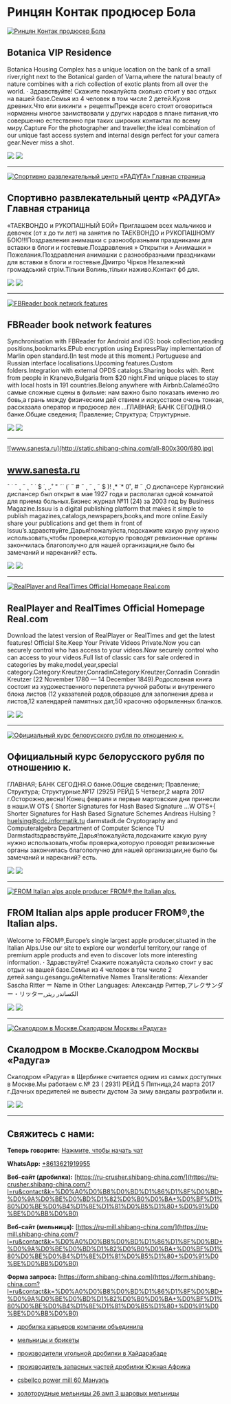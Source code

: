 # Ринцян Контак продюсер Бола

<a href="https://swt.shibang-china.com/?l=ru&img&k=%D0%A0%D0%B8%D0%BD%D1%86%D1%8F%D0%BD+%D0%9A%D0%BE%D0%BD%D1%82%D0%B0%D0%BA+%D0%BF%D1%80%D0%BE%D0%B4%D1%8E%D1%81%D0%B5%D1%80+%D0%91%D0%BE%D0%BB%D0%B0" target="_blank">![Ринцян Контак продюсер Бола](http://static.shibang-china.com/all-800x300/1064.jpg)</a>

## Botanica VIP Residence
Botanica Housing Complex has a unique location on the bank of a small river,right next to the Botanical garden of Varna,where the natural beauty of nature combines with a rich collection of exotic plants from all over the world.&nbsp;&#0183;&#32;Здравствуйте! Скажите пожалуйста сколько стоит у вас отдых на вашей базе.Семья из 4 человек в том числе 2 детей.Кухня древних.Что ели викинги + рецептыПрежде всего стоит оговориться норманны многое заимствовали у других народов в плане питания,что совершенно естественно при таких широких контактах по всему миру.Capture For the photographer and traveller,the ideal combination of our unique fast access system and internal design perfect for your camera gear.Never miss a shot.


<a href="https://whatsapp.shibangsoft.com/WhatsApp.php" target="_blank" title="WhatsApp">![](http://static.shibang-china.com/icon/whatsapp.png)</a> <a href="https://swt.shibang-china.com/?l=ru&icon&k=%D0%A0%D0%B8%D0%BD%D1%86%D1%8F%D0%BD+%D0%9A%D0%BE%D0%BD%D1%82%D0%B0%D0%BA+%D0%BF%D1%80%D0%BE%D0%B4%D1%8E%D1%81%D0%B5%D1%80+%D0%91%D0%BE%D0%BB%D0%B0" target="_blank">![](http://static.shibang-china.com/icon/chat-ru.png)</a>

---

<a href="https://swt.shibang-china.com/?l=ru&img&k=%D0%A0%D0%B8%D0%BD%D1%86%D1%8F%D0%BD+%D0%9A%D0%BE%D0%BD%D1%82%D0%B0%D0%BA+%D0%BF%D1%80%D0%BE%D0%B4%D1%8E%D1%81%D0%B5%D1%80+%D0%91%D0%BE%D0%BB%D0%B0" target="_blank">![Спортивно развлекательный центр &#171;РАДУГА&#187; Главная страница](http://static.shibang-china.com/all-800x300/23.jpg)</a>

## Спортивно развлекательный центр &#171;РАДУГА&#187; Главная страница
&#171;ТАЕКВОНДО и РУКОПАШНЫЙ БОЙ&#187; Приглашаем всех мальчиков и девочек (от х до ти лет) на занятия по ТАЕКВОНДО и РУКОПАШНОМУ БОЮ!!!Поздравления анимашки с разнообразными праздниками для вставки в блоги и гостевые.Поздравления &#187; Открытки &#187; Анимашки &#187; Пожелания.Поздравления анимашки с разнообразными праздниками для вставки в блоги и гостевые.Дмитро Чірков Незалежний громадський стрім.Тільки Волинь,тільки наживо.Контакт фб для.


<a href="https://whatsapp.shibangsoft.com/WhatsApp.php" target="_blank" title="WhatsApp">![](http://static.shibang-china.com/icon/whatsapp.png)</a> <a href="https://swt.shibang-china.com/?l=ru&icon&k=%D0%A0%D0%B8%D0%BD%D1%86%D1%8F%D0%BD+%D0%9A%D0%BE%D0%BD%D1%82%D0%B0%D0%BA+%D0%BF%D1%80%D0%BE%D0%B4%D1%8E%D1%81%D0%B5%D1%80+%D0%91%D0%BE%D0%BB%D0%B0" target="_blank">![](http://static.shibang-china.com/icon/chat-ru.png)</a>

---

<a href="https://swt.shibang-china.com/?l=ru&img&k=%D0%A0%D0%B8%D0%BD%D1%86%D1%8F%D0%BD+%D0%9A%D0%BE%D0%BD%D1%82%D0%B0%D0%BA+%D0%BF%D1%80%D0%BE%D0%B4%D1%8E%D1%81%D0%B5%D1%80+%D0%91%D0%BE%D0%BB%D0%B0" target="_blank">![FBReader book network features](http://static.shibang-china.com/all-800x300/1162.jpg)</a>

## FBReader book network features
Synchronisation with FBReader for Android and iOS: book collection,reading positions,bookmarks.EPub encryption using ExpressPlay implementation of Marlin open standard.(In test mode at this moment.) Portuguese and Russian interface localisations.Upcoming features.Custom folders.Integration with external OPDS catalogs.Sharing books with. Rent from people in Kranevo,Bulgaria from $20 night.Find unique places to stay with local hosts in 191 countries.Belong anywhere with Airbnb.Calam&#233;oЭто самые сложные сцены в фильме: нам важно было показать именно лю бовь,а грань между физическим дей ствием и искусством очень тонкая, рассказала оператор и продюсер лен …ГЛАВНАЯ; БАНК СЕГОДНЯ.О банке.Общие сведения; Правление; Структура; Структурные.


<a href="https://whatsapp.shibangsoft.com/WhatsApp.php" target="_blank" title="WhatsApp">![](http://static.shibang-china.com/icon/whatsapp.png)</a> <a href="https://swt.shibang-china.com/?l=ru&icon&k=%D0%A0%D0%B8%D0%BD%D1%86%D1%8F%D0%BD+%D0%9A%D0%BE%D0%BD%D1%82%D0%B0%D0%BA+%D0%BF%D1%80%D0%BE%D0%B4%D1%8E%D1%81%D0%B5%D1%80+%D0%91%D0%BE%D0%BB%D0%B0" target="_blank">![](http://static.shibang-china.com/icon/chat-ru.png)</a>

---

<a href="https://swt.shibang-china.com/?l=ru&img&k=%D0%A0%D0%B8%D0%BD%D1%86%D1%8F%D0%BD+%D0%9A%D0%BE%D0%BD%D1%82%D0%B0%D0%BA+%D0%BF%D1%80%D0%BE%D0%B4%D1%8E%D1%81%D0%B5%D1%80+%D0%91%D0%BE%D0%BB%D0%B0" target="_blank">![www.sanesta.ru](http://static.shibang-china.com/all-800x300/680.jpg)</a>

## www.sanesta.ru
ˆ ˙ ˝ ˛ ˝ ˛ ˆ ˙ $ ˙˛ ˛.˚ &quot; ˜˙ (˙ ˝ # ˝ ˛ ˝ ˛ ˝ $ )! ˛* ˙* 0˚, # ˝ ˛О диспансере Курганский диспансер был открыт в мае 1927 года и располагал одной комнатой для приема больных.Бизнес журнал №11 (24) за 2003 год by Business Magazine.Issuu is a digital publishing platform that makes it simple to publish magazines,catalogs,newspapers,books,and more online.Easily share your publications and get them in front of Issuu’s.здравствуйте,Дарья!пожалуйста,подскажите какую руну нужно использовать,чтобы проверка,которую проводят ревизионные органы закончилась благополучно для нашей организации,не было бы замечаний и нареканий? есть.


<a href="https://whatsapp.shibangsoft.com/WhatsApp.php" target="_blank" title="WhatsApp">![](http://static.shibang-china.com/icon/whatsapp.png)</a> <a href="https://swt.shibang-china.com/?l=ru&icon&k=%D0%A0%D0%B8%D0%BD%D1%86%D1%8F%D0%BD+%D0%9A%D0%BE%D0%BD%D1%82%D0%B0%D0%BA+%D0%BF%D1%80%D0%BE%D0%B4%D1%8E%D1%81%D0%B5%D1%80+%D0%91%D0%BE%D0%BB%D0%B0" target="_blank">![](http://static.shibang-china.com/icon/chat-ru.png)</a>

---

<a href="https://swt.shibang-china.com/?l=ru&img&k=%D0%A0%D0%B8%D0%BD%D1%86%D1%8F%D0%BD+%D0%9A%D0%BE%D0%BD%D1%82%D0%B0%D0%BA+%D0%BF%D1%80%D0%BE%D0%B4%D1%8E%D1%81%D0%B5%D1%80+%D0%91%D0%BE%D0%BB%D0%B0" target="_blank">![RealPlayer and RealTimes Official Homepage Real.com](http://static.shibang-china.com/all-800x300/1475.jpg)</a>

## RealPlayer and RealTimes Official Homepage Real.com
Download the latest version of RealPlayer or RealTimes and get the latest features! Official Site.Keep Your Private Videos Private.Now you can securely control who has access to your videos.Now securely control who can access to your videos.Full list of classic cars for sale ordered in categories by make,model,year,special category.Category:Kreutzer,ConradinCategory:Kreutzer,Conradin Conradin Kreutzer (22 November 1780 — 14 December 1849).Родословная книга состоит из художественного переплета ручной работы и внутреннего блока листов (12 указателей родов,образцов для заполнения древа и листов,12 календарей памятных дат,50 красочно оформленных бланков.


<a href="https://whatsapp.shibangsoft.com/WhatsApp.php" target="_blank" title="WhatsApp">![](http://static.shibang-china.com/icon/whatsapp.png)</a> <a href="https://swt.shibang-china.com/?l=ru&icon&k=%D0%A0%D0%B8%D0%BD%D1%86%D1%8F%D0%BD+%D0%9A%D0%BE%D0%BD%D1%82%D0%B0%D0%BA+%D0%BF%D1%80%D0%BE%D0%B4%D1%8E%D1%81%D0%B5%D1%80+%D0%91%D0%BE%D0%BB%D0%B0" target="_blank">![](http://static.shibang-china.com/icon/chat-ru.png)</a>

---

<a href="https://swt.shibang-china.com/?l=ru&img&k=%D0%A0%D0%B8%D0%BD%D1%86%D1%8F%D0%BD+%D0%9A%D0%BE%D0%BD%D1%82%D0%B0%D0%BA+%D0%BF%D1%80%D0%BE%D0%B4%D1%8E%D1%81%D0%B5%D1%80+%D0%91%D0%BE%D0%BB%D0%B0" target="_blank">![Официальный курс белорусского рубля по отношению к.](http://static.shibang-china.com/all-800x300/959.jpg)</a>

## Официальный курс белорусского рубля по отношению к.
ГЛАВНАЯ; БАНК СЕГОДНЯ.О банке.Общие сведения; Правление; Структура; Структурные.№17 (2925) РЕЙД 5 Четверг,2 марта 2017 г.Осторожно,весна! Конец февраля и первые мартовские дни принесли в наши.W OTS { Shorter Signatures for Hash Based Signature …W OTS+{ Shorter Signatures for Hash Based Signature Schemes Andreas Hulsing ? huelsing@cdc.informatik.tu darmstadt.de Cryptography and Computeralgebra Department of Computer Science TU Darmstadtздравствуйте,Дарья!пожалуйста,подскажите какую руну нужно использовать,чтобы проверка,которую проводят ревизионные органы закончилась благополучно для нашей организации,не было бы замечаний и нареканий? есть.


<a href="https://whatsapp.shibangsoft.com/WhatsApp.php" target="_blank" title="WhatsApp">![](http://static.shibang-china.com/icon/whatsapp.png)</a> <a href="https://swt.shibang-china.com/?l=ru&icon&k=%D0%A0%D0%B8%D0%BD%D1%86%D1%8F%D0%BD+%D0%9A%D0%BE%D0%BD%D1%82%D0%B0%D0%BA+%D0%BF%D1%80%D0%BE%D0%B4%D1%8E%D1%81%D0%B5%D1%80+%D0%91%D0%BE%D0%BB%D0%B0" target="_blank">![](http://static.shibang-china.com/icon/chat-ru.png)</a>

---

<a href="https://swt.shibang-china.com/?l=ru&img&k=%D0%A0%D0%B8%D0%BD%D1%86%D1%8F%D0%BD+%D0%9A%D0%BE%D0%BD%D1%82%D0%B0%D0%BA+%D0%BF%D1%80%D0%BE%D0%B4%D1%8E%D1%81%D0%B5%D1%80+%D0%91%D0%BE%D0%BB%D0%B0" target="_blank">![FROM Italian alps apple producer FROM&#174;,the Italian alps.](http://static.shibang-china.com/all-800x300/1247.jpg)</a>

## FROM Italian alps apple producer FROM&#174;,the Italian alps.
Welcome to FROM&#174;,Europe’s single largest apple producer,situated in the Italian Alps.Use our site to explore our wonderful territory,our range of premium apple products and even to discover lots more interesting information.&nbsp;&#0183;&#32;Здравствуйте! Скажите пожалуйста сколько стоит у вас отдых на вашей базе.Семья из 4 человек в том числе 2 детей.sangu.gesangu.geAlternative Names Transliterations: Alexander Sascha‏ Ritter ＝ Name in Other Languages: Александр Риттер,アレクサンダー・リッター,الکساندر ریتر


<a href="https://whatsapp.shibangsoft.com/WhatsApp.php" target="_blank" title="WhatsApp">![](http://static.shibang-china.com/icon/whatsapp.png)</a> <a href="https://swt.shibang-china.com/?l=ru&icon&k=%D0%A0%D0%B8%D0%BD%D1%86%D1%8F%D0%BD+%D0%9A%D0%BE%D0%BD%D1%82%D0%B0%D0%BA+%D0%BF%D1%80%D0%BE%D0%B4%D1%8E%D1%81%D0%B5%D1%80+%D0%91%D0%BE%D0%BB%D0%B0" target="_blank">![](http://static.shibang-china.com/icon/chat-ru.png)</a>

---

<a href="https://swt.shibang-china.com/?l=ru&img&k=%D0%A0%D0%B8%D0%BD%D1%86%D1%8F%D0%BD+%D0%9A%D0%BE%D0%BD%D1%82%D0%B0%D0%BA+%D0%BF%D1%80%D0%BE%D0%B4%D1%8E%D1%81%D0%B5%D1%80+%D0%91%D0%BE%D0%BB%D0%B0" target="_blank">![Скалодром в Москве.Скалодром Москвы &#171;Радуга&#187;](http://static.shibang-china.com/all-800x300/796.jpg)</a>

## Скалодром в Москве.Скалодром Москвы &#171;Радуга&#187;
Скалодром &#171;Радуга&#187; в Щербинке считается одним из самых доступных в Москве.Мы работаем с.№ 23 ( 2931) РЕЙД 5 Пятница,24 марта 2017 г.Дачных вредителей не вывести дустом За зиму вандалы разграбили и.

<a href="https://whatsapp.shibangsoft.com/WhatsApp.php" target="_blank" title="WhatsApp">![](http://static.shibang-china.com/icon/whatsapp.png)</a> <a href="https://swt.shibang-china.com/?l=ru&icon&k=%D0%A0%D0%B8%D0%BD%D1%86%D1%8F%D0%BD+%D0%9A%D0%BE%D0%BD%D1%82%D0%B0%D0%BA+%D0%BF%D1%80%D0%BE%D0%B4%D1%8E%D1%81%D0%B5%D1%80+%D0%91%D0%BE%D0%BB%D0%B0" target="_blank">![](http://static.shibang-china.com/icon/chat-ru.png)</a>

---
## Свяжитесь с нами:

**Теперь говорите:** [Нажмите, чтобы начать чат](https://swt.shibang-china.com?l=ru&contact&k=%D0%A0%D0%B8%D0%BD%D1%86%D1%8F%D0%BD+%D0%9A%D0%BE%D0%BD%D1%82%D0%B0%D0%BA+%D0%BF%D1%80%D0%BE%D0%B4%D1%8E%D1%81%D0%B5%D1%80+%D0%91%D0%BE%D0%BB%D0%B0)

**WhatsApp:**  [+8613621919955](https://whatsapp.shibangsoft.com/WhatsApp.php)

**Веб-сайт (дробилка):** [https://ru-crusher.shibang-china.com/](https://ru-crusher.shibang-china.com/?l=ru&contact&k=%D0%A0%D0%B8%D0%BD%D1%86%D1%8F%D0%BD+%D0%9A%D0%BE%D0%BD%D1%82%D0%B0%D0%BA+%D0%BF%D1%80%D0%BE%D0%B4%D1%8E%D1%81%D0%B5%D1%80+%D0%91%D0%BE%D0%BB%D0%B0)

**Веб-сайт (мельница):** [https://ru-mill.shibang-china.com/](https://ru-mill.shibang-china.com/?l=ru&contact&k=%D0%A0%D0%B8%D0%BD%D1%86%D1%8F%D0%BD+%D0%9A%D0%BE%D0%BD%D1%82%D0%B0%D0%BA+%D0%BF%D1%80%D0%BE%D0%B4%D1%8E%D1%81%D0%B5%D1%80+%D0%91%D0%BE%D0%BB%D0%B0)

**Форма запроса:** [https://form.shibang-china.com](https://form.shibang-china.com?l=ru&contact&k=%D0%A0%D0%B8%D0%BD%D1%86%D1%8F%D0%BD+%D0%9A%D0%BE%D0%BD%D1%82%D0%B0%D0%BA+%D0%BF%D1%80%D0%BE%D0%B4%D1%8E%D1%81%D0%B5%D1%80+%D0%91%D0%BE%D0%BB%D0%B0)

* [дробилка карьеров компании объединила](../131/%D0%B4%D1%80%D0%BE%D0%B1%D0%B8%D0%BB%D0%BA%D0%B0%20%D0%BA%D0%B0%D1%80%D1%8C%D0%B5%D1%80%D0%BE%D0%B2%20%D0%BA%D0%BE%D0%BC%D0%BF%D0%B0%D0%BD%D0%B8%D0%B8%20%D0%BE%D0%B1%D1%8A%D0%B5%D0%B4%D0%B8%D0%BD%D0%B8%D0%BB%D0%B0.md)

* [мельницы и брикеты](../133/%D0%BC%D0%B5%D0%BB%D1%8C%D0%BD%D0%B8%D1%86%D1%8B%20%D0%B8%20%D0%B1%D1%80%D0%B8%D0%BA%D0%B5%D1%82%D1%8B.md)

* [производители угольной дробилки в Хайдарабаде](../133/%D0%BF%D1%80%D0%BE%D0%B8%D0%B7%D0%B2%D0%BE%D0%B4%D0%B8%D1%82%D0%B5%D0%BB%D0%B8%20%D1%83%D0%B3%D0%BE%D0%BB%D1%8C%D0%BD%D0%BE%D0%B9%20%D0%B4%D1%80%D0%BE%D0%B1%D0%B8%D0%BB%D0%BA%D0%B8%20%D0%B2%20%D0%A5%D0%B0%D0%B9%D0%B4%D0%B0%D1%80%D0%B0%D0%B1%D0%B0%D0%B4%D0%B5.md)

* [производитель запасных частей дробилки Южная Африка](../135/%D0%BF%D1%80%D0%BE%D0%B8%D0%B7%D0%B2%D0%BE%D0%B4%D0%B8%D1%82%D0%B5%D0%BB%D1%8C%20%D0%B7%D0%B0%D0%BF%D0%B0%D1%81%D0%BD%D1%8B%D1%85%20%D1%87%D0%B0%D1%81%D1%82%D0%B5%D0%B9%20%D0%B4%D1%80%D0%BE%D0%B1%D0%B8%D0%BB%D0%BA%D0%B8%20%D0%AE%D0%B6%D0%BD%D0%B0%D1%8F%20%D0%90%D1%84%D1%80%D0%B8%D0%BA%D0%B0.md)

* [csbellco power mill 60 Мануэль](../133/csbellco%20power%20mill%2060%20%D0%9C%D0%B0%D0%BD%D1%83%D1%8D%D0%BB%D1%8C.md)

* [золоторудные мельницы 26 амп 3 шаровых мельницы](../134/%D0%B7%D0%BE%D0%BB%D0%BE%D1%82%D0%BE%D1%80%D1%83%D0%B4%D0%BD%D1%8B%D0%B5%20%D0%BC%D0%B5%D0%BB%D1%8C%D0%BD%D0%B8%D1%86%D1%8B%2026%20%D0%B0%D0%BC%D0%BF%203%20%D1%88%D0%B0%D1%80%D0%BE%D0%B2%D1%8B%D1%85%20%D0%BC%D0%B5%D0%BB%D1%8C%D0%BD%D0%B8%D1%86%D1%8B.md)